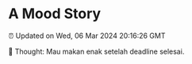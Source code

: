 # A Mood Story

⏰ Updated on Wed, 06 Mar 2024 20:16:26 GMT

💭 Thought: Mau makan enak setelah deadline selesai.

